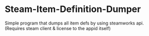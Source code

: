 # Steam-Item-Definition-Dumper
Simple program that dumps all item defs by using steamworks api. (Requires steam client &amp; license to the appid itself)
